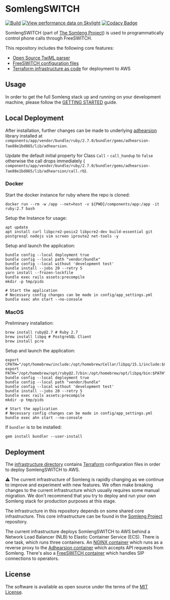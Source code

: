 # SomlengSWITCH

[![Build](https://github.com/somleng/somleng-switch/actions/workflows/build.yml/badge.svg)](https://github.com/somleng/somleng-switch/actions/workflows/build.yml)
[![View performance data on Skylight](https://badges.skylight.io/status/Z5dVwBwcpWaW.svg)](https://oss.skylight.io/app/applications/Z5dVwBwcpWaW)
[![Codacy Badge](https://app.codacy.com/project/badge/Coverage/db2c6093e37746599a9d5c1b5b703715)](https://www.codacy.com/gh/somleng/somleng-switch/dashboard?utm_source=github.com&utm_medium=referral&utm_content=somleng/somleng-switch&utm_campaign=Badge_Coverage)

SomlengSWITCH (part of [The Somleng Project](https://github.com/somleng/somleng-project)) is used to programmatically control phone calls through FreeSWITCH.

This repository includes the following core features:

* [Open Source TwiML parser](https://github.com/somleng/somleng-switch/blob/develop/app/models/execute_twiml.rb)
* [FreeSWITCH configuration files](https://github.com/somleng/somleng-switch/tree/develop/components/freeswitch)
* [Terraform infrastructure as code](https://github.com/somleng/somleng-switch/tree/develop/infrastructure) for deployment to AWS

## Usage

In order to get the full Somleng stack up and running on your development machine, please follow the [GETTING STARTED](https://github.com/somleng/somleng-project/blob/master/docs/GETTING_STARTED.md) guide.

## Local Deployment

After installation, further changes can be made to underlying [adhearsion](https://github.com/adhearsion/adhearsion) library installed at `components/app/vendor/bundle/ruby/2.7.0/bundler/gems/adhearsion-7ae88e1bd865/lib/adhearsion`.

Update the default initial property for Class `Call` - `call_handup` to `false` otherwise the call drops immediately (
`components/app/vendor/bundle/ruby/2.7.0/bundler/gems/adhearsion-7ae88e1bd865/lib/adhearsion/call.rb`).

### Docker
Start the docker instance for ruby where the repo is cloned:
```
docker run --rm -w /app --net=host -v ${PWD}/components/app:/app -it ruby:2.7 bash
```

Setup the Instance for usage:
```
apt update
apt install curl libpcre2-posix2 libpcre2-dev build-essential git postgresql nodejs vim screen iproute2 net-tools -y
```

Setup and launch the application:
```
bundle config --local deployment true
bundle config --local path "vendor/bundle"
bundle config --local without 'development test'
bundle install --jobs 20 --retry 5
yarn install --frozen-lockfile
bundle exec rails assets:precompile
mkdir -p tmp/pids

# Start the application
# Necessary config changes can be made in config/app_settings.yml
bundle exec ahn start --no-console
```

### MacOS
Preliminary installation:
```
brew install ruby@2.7 # Ruby 2.7
brew install libpq # PostgreSQL Client
brew install pcre
```

Setup and launch the application:
```
export CPATH="/opt/homebrew/include:/opt/homebrew/Cellar/libpq/15.1/include:$CPATH"
export PATH="/opt/homebrew/opt/ruby@2.7/bin:/opt/homebrew/opt/libpq/bin:$PATH"
bundle config --local deployment true
bundle config --local path "vendor/bundle"
bundle config --local without 'development test'
bundle install --jobs 20 --retry 5
bundle exec rails assets:precompile
mkdir -p tmp/pids

# Start the application
# Necessary config changes can be made in config/app_settings.yml
bundle exec ahn start --no-console
```

If `bundler` is to be installed:
```
gem install bundler --user-install
```

## Deployment

The [infrastructure directory](https://github.com/somleng/somleng-switch/tree/develop/infrastructure) contains [Terraform](https://www.terraform.io/) configuration files in order to deploy SomlengSWITCH to AWS.

:warning: The current infrastructure of Somleng is rapidly changing as we continue to improve and experiment with new features. We often make breaking changes to the current infrastructure which usually requires some manual migration. We don't recommend that you try to deploy and run your own Somleng stack for production purposes at this stage.

The infrastructure in this repository depends on some shared core infrastructure. This core infrastructure can be found in the [Somleng Project](https://github.com/somleng/somleng-project/tree/master/infrastructure) repository.

The current infrastructure deploys SomlengSWITCH to AWS behind a Network Load Balancer (NLB) to Elastic Container Service (ECS). There is one task, which runs three containers. An [NGINX container](https://github.com/somleng/somleng-switch/blob/develop/components/nginx/Dockerfile) which runs as a reverse proxy to the [Adhearsion container](https://github.com/somleng/somleng-switch/blob/develop/Dockerfile) which accepts API requests from Somleng. There's also a [FreeSWITCH container](https://github.com/somleng/somleng-switch/blob/develop/components/freeswitch/Dockerfile) which handles SIP connections to operators.

## License

The software is available as open source under the terms of the [MIT License](http://opensource.org/licenses/MIT).
